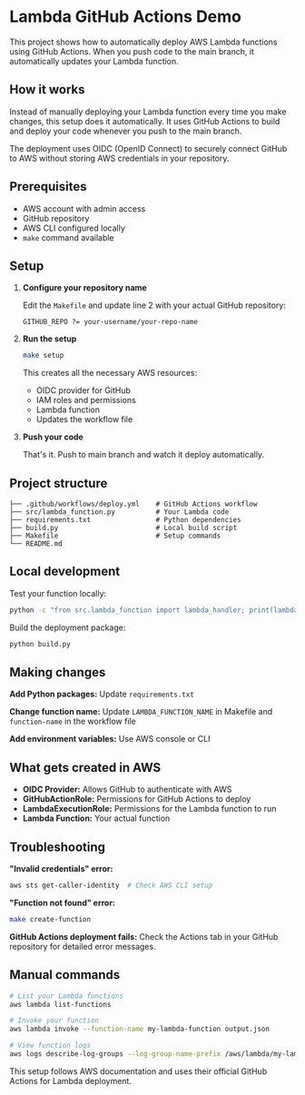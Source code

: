 # Lambda GitHub Actions Demo

This project shows how to automatically deploy AWS Lambda functions using GitHub Actions. When you push code to the main branch, it automatically updates your Lambda function.

## How it works

Instead of manually deploying your Lambda function every time you make changes, this setup does it automatically. It uses GitHub Actions to build and deploy your code whenever you push to the main branch.

The deployment uses OIDC (OpenID Connect) to securely connect GitHub to AWS without storing AWS credentials in your repository.

## Prerequisites

- AWS account with admin access
- GitHub repository
- AWS CLI configured locally
- `make` command available

## Setup

1. **Configure your repository name**
   
   Edit the `Makefile` and update line 2 with your actual GitHub repository:
   ```
   GITHUB_REPO ?= your-username/your-repo-name
   ```

2. **Run the setup**
   ```bash
   make setup
   ```
   
   This creates all the necessary AWS resources:
   - OIDC provider for GitHub
   - IAM roles and permissions
   - Lambda function
   - Updates the workflow file

3. **Push your code**
   
   That's it. Push to main branch and watch it deploy automatically.

## Project structure

```
├── .github/workflows/deploy.yml    # GitHub Actions workflow
├── src/lambda_function.py          # Your Lambda code
├── requirements.txt                # Python dependencies
├── build.py                        # Local build script
├── Makefile                        # Setup commands
└── README.md
```

## Local development

Test your function locally:
```bash
python -c "from src.lambda_function import lambda_handler; print(lambda_handler({}, None))"
```

Build the deployment package:
```bash
python build.py
```

## Making changes

**Add Python packages:** Update `requirements.txt`

**Change function name:** Update `LAMBDA_FUNCTION_NAME` in Makefile and `function-name` in the workflow file

**Add environment variables:** Use AWS console or CLI

## What gets created in AWS

- **OIDC Provider:** Allows GitHub to authenticate with AWS
- **GitHubActionRole:** Permissions for GitHub Actions to deploy
- **LambdaExecutionRole:** Permissions for the Lambda function to run
- **Lambda Function:** Your actual function

## Troubleshooting

**"Invalid credentials" error:**
```bash
aws sts get-caller-identity  # Check AWS CLI setup
```

**"Function not found" error:**
```bash
make create-function
```

**GitHub Actions deployment fails:**
Check the Actions tab in your GitHub repository for detailed error messages.

## Manual commands

```bash
# List your Lambda functions
aws lambda list-functions

# Invoke your function
aws lambda invoke --function-name my-lambda-function output.json

# View function logs
aws logs describe-log-groups --log-group-name-prefix /aws/lambda/my-lambda-function
```

This setup follows AWS documentation and uses their official GitHub Actions for Lambda deployment.